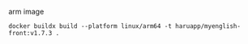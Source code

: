 arm image
```shell
docker buildx build --platform linux/arm64 -t haruapp/myenglish-front:v1.7.3 . 
```